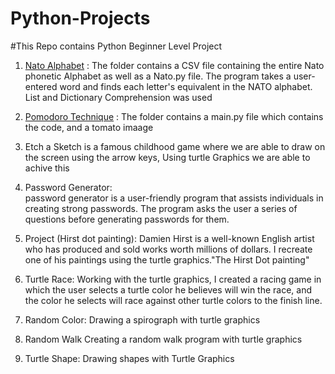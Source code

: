# Python-Projects
#This Repo contains Python Beginner Level Project


1. [Nato Alphabet](https://en.wikipedia.org/wiki/NATO_phonetic_alphabet) :
    The folder contains a CSV file containing the entire Nato phonetic Alphabet as well as a Nato.py file. The program takes a user-entered word and finds each letter's    equivalent in the NATO alphabet. List and Dictionary Comprehension was used
    
2. [Pomodoro Technique](https://todoist.com/productivity-methods/pomodoro-technique) : The folder contains a main.py file which contains the code, and a tomato imaage
    

2. Etch a Sketch is a famous childhood game where we are able to draw on the screen using the arrow keys, Using turtle Graphics we are able to achive this


3. Password Generator:  
password generator is a user-friendly program that assists individuals in creating strong passwords. The program asks the user a series of questions before generating passwords for them.

4. Project (Hirst dot painting): 
Damien Hirst is a well-known English artist who has produced and sold works worth millions of dollars. I recreate one of his paintings using the turtle graphics."The Hirst Dot painting"

5. Turtle Race:
Working with the turtle graphics, I created a racing game in which the user selects a turtle color he believes will win the race, and the color he selects will race against other turtle colors to the finish line.


6. Random Color: 
  Drawing a spirograph with turtle graphics

7. Random Walk
 Creating a random walk program with turtle graphics
 
 8. Turtle Shape:
  Drawing shapes with Turtle Graphics

